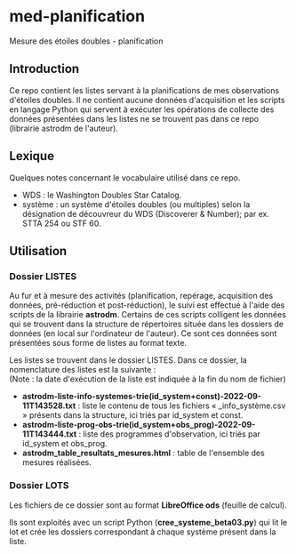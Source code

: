 # med-planification
Mesure des étoiles doubles - planification

## Introduction
Ce repo contient les listes servant à la planifications de mes observations d'étoiles doubles. Il ne contient aucune données d'acquisition et les scripts en langage Python qui servent à exécuter les opérations de collecte des données présentées dans les listes ne se trouvent pas dans ce repo (librairie astrodm de l'auteur).

## Lexique

Quelques notes concernant le vocabulaire utilisé dans ce repo.

* WDS : le Washington Doubles Star Catalog.
* système : un système d'étoiles doubles (ou multiples) selon la désignation de découvreur du WDS (Discoverer & Number); par ex. STTA 254 ou STF 60.

## Utilisation
### Dossier LISTES
Au fur et à mesure des activités (planification, repérage, acquisition des données, pré-réduction et post-réduction), le suivi est effectué à l'aide des scripts de la librairie __astrodm__. Certains de ces scripts colligent les données qui se trouvent dans la structure de répertoires située dans les dossiers de données (en local sur l'ordinateur de l'auteur). Ce sont ces données sont présentées sous forme de listes au format texte.

Les listes se trouvent dans le dossier LISTES. Dans ce dossier, la nomenclature des listes est la suivante :<br>
(Note : la date d'exécution de la liste est indiquée à la fin du nom de fichier)
* __astrodm-liste-info-systemes-trie(id_system+const)-2022-09-11T143528.txt__ : liste le contenu de tous les fichiers « _info_système.csv » présents dans la structure, ici triés par id_system et const.
* __astrodm-liste-prog-obs-trie(id_system+obs_prog)-2022-09-11T143444.txt__ : liste des programmes d'observation, ici triés par id_system et obs_prog.
* __astrodm_table_resultats_mesures.html__ : table de l'ensemble des mesures réalisées.

### Dossier LOTS
Les fichiers de ce dossier sont au format __LibreOffice ods__ (feuille de calcul).

Ils sont exploités avec un script Python (__cree_systeme_beta03.py__) qui lit le lot et crée les dossiers correspondant à chaque système présent dans la liste.
